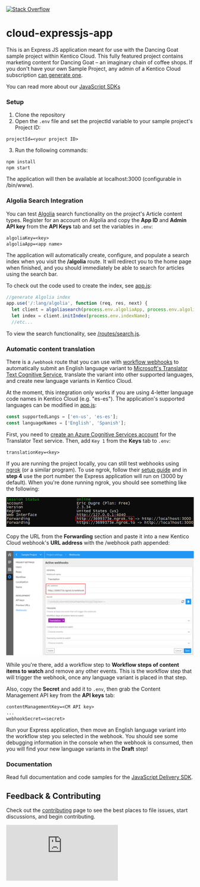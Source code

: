 [![Stack Overflow](https://img.shields.io/badge/Stack%20Overflow-ASK%20NOW-FE7A16.svg?logo=stackoverflow&logoColor=white)](https://stackoverflow.com/tags/kentico-cloud)

# cloud-expressjs-app
This is an Express JS application meant for use with the Dancing Goat sample project within Kentico Cloud. This fully featured project contains marketing content for Dancing Goat – an imaginary chain of coffee shops. If you don't have your own Sample Project, any admin of a Kentico Cloud subscription [can generate one](https://app.kenticocloud.com/sample-project-generator).

You can read more about our [JavaScript SDKs](https://github.com/Kentico/kentico-cloud-js)


### Setup

1. Clone the repository
2. Open the `.env` file and set the projectId variable to your sample project's Project ID:

```
projectId=<your project ID>
```

3. Run the following commands:
```
npm install
npm start
```
The application will then be available at localhost:3000 (configurable in /bin/www).

### Algolia Search Integration

You can test [Algolia](https://www.algolia.com) search functionality on the project's Article content types. Register for an account on Algolia and copy the **App ID** and **Admin API key** from the **API Keys** tab and set the variables in `.env`:

```
algoliaKey=<key>
algoliaApp=<app name>
```

The application will automatically create, configure, and populate a search index when you visit the **/algolia** route. It will redirect you to the home page when finished, and you should immediately be able to search for articles using the search bar.

To check out the code used to create the index, see [app.js](https://github.com/Kentico/cloud-sample-app-express/blob/master/app.js#L51):

```js
//generate Algolia index
app.use('/:lang/algolia', function (req, res, next) {
  let client = algoliasearch(process.env.algoliaApp, process.env.algoliaKey);
  let index = client.initIndex(process.env.indexName);
  //etc...
```

To view the search functionality, see [/routes/search.js](/routes/search.js).

### Automatic content translation

There is a `/webhook` route that you can use with [workflow webhooks](https://docs.kenticocloud.com/tutorials/develop-apps/integrate/using-webhooks-for-automatic-updates) to automatically submit an English language variant to [Microsoft's Translator Text Cognitive Service](https://docs.microsoft.com/en-us/azure/cognitive-services/translator/translator-info-overview), translate the variant into other supported languages, and create new language variants in Kentico Cloud.

At the moment, this integration only works if you are using 4-letter language code names in Kentico Cloud (e.g. "es-es"). The application's supported languages can be modified in [app.js](https://github.com/Kentico/cloud-sample-app-express/blob/master/app.js#L9):

```js
const supportedLangs = ['en-us', 'es-es'];
const languageNames = ['English', 'Spanish'];
```

First, you need to [create an Azure Cognitive Services account](https://docs.microsoft.com/en-us/azure/cognitive-services/cognitive-services-apis-create-account) for the Translator Text service. Then, add `Key 1` from the **Keys** tab to `.env`:

```
translationKey=<key>
```

If you are running the project locally, you can still test webhooks using [ngrok](https://ngrok.com/) (or a similar program). To use ngrok, follow their [setup guide](https://dashboard.ngrok.com/get-started) and in **step 4** use the port number the Express application will run on (3000 by default). When you're done running ngrok, you should see something like the following:

![ngrok](/ngrok-sample.png)

Copy the URL from the **Forwarding** section and paste it into a new Kentico Cloud webhook's **URL address** with the /webhook path appended:

![webhook](/webhook.png)

While you're there, add a workflow step to **Workflow steps of content items to watch** and remove any other events. This is the workflow step that will trigger the webhook, once any language variant is placed in that step.

Also, copy the **Secret** and add it to `.env`, then grab the Content Management API key from the **API keys** tab:

```
contentManagementKey=<CM API key>
...
webhookSecret=<secret>
```

Run your Express application, then move an English language variant into the workflow step you selected in the webhook. You should see some debugging information in the console when the webhook is consumed, then you will find your new language variants in the **Draft** step!

### Documentation

Read full documentation and code samples for the [JavaScript Delivery SDK](https://github.com/Kentico/kentico-cloud-js/blob/master/doc/delivery.md).

## Feedback & Contributing

Check out the [contributing](https://github.com/Kentico/cloud-sample-app-express/blob/master/CONTRIBUTING.md) page to see the best places to file issues, start discussions, and begin contributing.

![Analytics](https://kentico-ga-beacon.azurewebsites.net/api/UA-69014260-4/Kentico/cloud-sample-app-express/blob/master/README.md?pixel)
